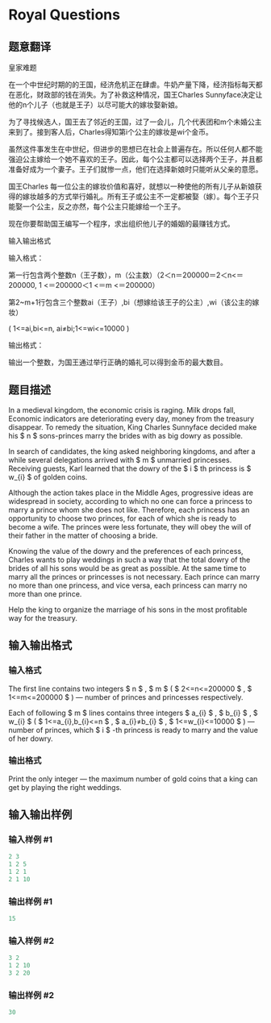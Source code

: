 # Royal Questions

## 题意翻译

皇家难题

在一个中世纪时期的的王国，经济危机正在肆虐。牛奶产量下降，经济指标每天都在恶化，财政部的钱在消失。为了补救这种情况，国王Charles Sunnyface决定让他的n个儿子（也就是王子）以尽可能大的嫁妆娶新娘。

为了寻找候选人，国王去了邻近的王国，过了一会儿，几个代表团和m个未婚公主来到了。接到客人后，Charles得知第i个公主的嫁妆是wi个金币。

虽然这件事发生在中世纪，但进步的思想已在社会上普遍存在。所以任何人都不能强迫公主嫁给一个她不喜欢的王子。因此，每个公主都可以选择两个王子，并且都准备好成为一个妻子。王子们就惨一点，他们在选择新娘时只能听从父亲的意愿。

国王Charles 每一位公主的嫁妆价值和喜好，就想以一种使他的所有儿子从新娘获得的嫁妆越多的方式举行婚礼。所有王子或公主不一定都被娶（嫁）。每个王子只能娶一个公主，反之亦然，每个公主只能嫁给一个王子。

现在你要帮助国王编写一个程序，求出组织他儿子的婚姻的最赚钱方式。

输入输出格式

输入格式：

第一行包含两个整数n（王子数），m（公主数）（2＜n＝200000＝2＜n<＝200000, 1 <＝200000＜1 <＝m <＝200000）

第2~m+1行包含三个整数ai（王子）,bi（想嫁给该王子的公主）,wi（该公主的嫁妆）

( 1<=ai,bi<=n, ai≠bi;1<=wi<=10000 )

输出格式：

输出一个整数，为国王通过举行正确的婚礼可以得到金币的最大数目。

## 题目描述

In a medieval kingdom, the economic crisis is raging. Milk drops fall, Economic indicators are deteriorating every day, money from the treasury disappear. To remedy the situation, King Charles Sunnyface decided make his $ n $ sons-princes marry the brides with as big dowry as possible.

In search of candidates, the king asked neighboring kingdoms, and after a while several delegations arrived with $ m $ unmarried princesses. Receiving guests, Karl learned that the dowry of the $ i $ th princess is $ w_{i} $ of golden coins.

Although the action takes place in the Middle Ages, progressive ideas are widespread in society, according to which no one can force a princess to marry a prince whom she does not like. Therefore, each princess has an opportunity to choose two princes, for each of which she is ready to become a wife. The princes were less fortunate, they will obey the will of their father in the matter of choosing a bride.

Knowing the value of the dowry and the preferences of each princess, Charles wants to play weddings in such a way that the total dowry of the brides of all his sons would be as great as possible. At the same time to marry all the princes or princesses is not necessary. Each prince can marry no more than one princess, and vice versa, each princess can marry no more than one prince.

Help the king to organize the marriage of his sons in the most profitable way for the treasury.

## 输入输出格式

### 输入格式

The first line contains two integers $ n $ , $ m $ ( $ 2<=n<=200000 $ , $ 1<=m<=200000 $ ) — number of princes and princesses respectively.

Each of following $ m $ lines contains three integers $ a_{i} $ , $ b_{i} $ , $ w_{i} $ ( $ 1<=a_{i},b_{i}<=n $ , $ a_{i}≠b_{i} $ , $ 1<=w_{i}<=10000 $ ) — number of princes, which $ i $ -th princess is ready to marry and the value of her dowry.

### 输出格式

Print the only integer — the maximum number of gold coins that a king can get by playing the right weddings.

## 输入输出样例

### 输入样例 #1

```cpp
2 3
1 2 5
1 2 1
2 1 10

```
### 输出样例 #1

```cpp
15
```


### 输入样例 #2

```cpp
3 2
1 2 10
3 2 20

```
### 输出样例 #2

```cpp
30
```


